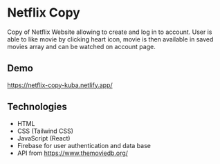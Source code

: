 # Netflix Copy
Copy of Netflix Website allowing to create and log in to account. User is able to like movie by clicking heart icon, movie is then available in saved movies array and can be watched on account page.

## Demo

https://netflix-copy-kuba.netlify.app/

## Technologies

- HTML
- CSS (Tailwind CSS)
- JavaScript (React)
- Firebase for user authentication and data base
- API from https://www.themoviedb.org/ 
